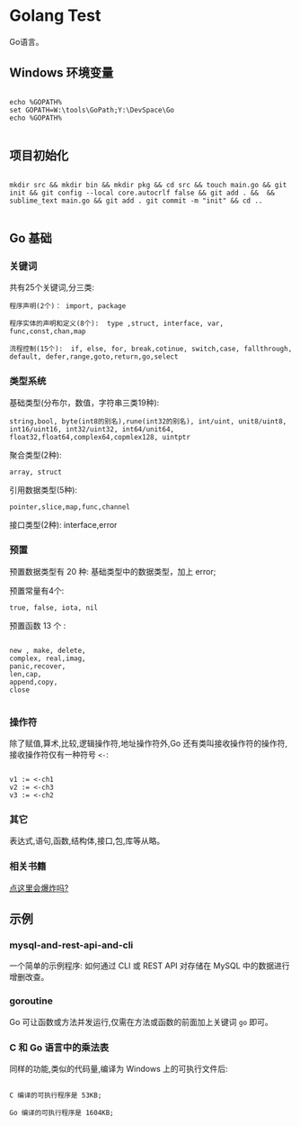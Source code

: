 # Golang Test

Go语言。

## Windows 环境变量

```

echo %GOPATH%
set GOPATH=W:\tools\GoPath;Y:\DevSpace\Go
echo %GOPATH%


```

## 项目初始化

```

mkdir src && mkdir bin && mkdir pkg && cd src && touch main.go && git init && git config --local core.autocrlf false && git add . &&  && sublime_text main.go && git add . git commit -m "init" && cd ..


```


## Go 基础

### 关键词

共有25个关键词,分三类:
```
程序声明(2个)： import, package

程序实体的声明和定义(8个):  type ,struct, interface, var, func,const,chan,map

流程控制(15个):  if, else, for, break,cotinue, switch,case, fallthrough, default, defer,range,goto,return,go,select

```



### 类型系统


基础类型(分布尔，数值，字符串三类19种): 
```
string,bool, byte(int8的别名),rune(int32的别名), int/uint, unit8/uint8, int16/uint16, int32/uint32, int64/unit64, float32,float64,complex64,copmlex128, uintptr
```

聚合类型(2种):  
```
array, struct
```
引用数据类型(5种): 
```
pointer,slice,map,func,channel
```

接口类型(2种): interface,error


### 预置

预置数据类型有 20 种: 基础类型中的数据类型，加上  error;

预置常量有4个:
```
true, false, iota, nil
```

预置函数 13 个 : 
```

new , make, delete,
complex, real,imag,
panic,recover,
len,cap,
append,copy,
close


```



### 操作符

除了赋值,算术,比较,逻辑操作符,地址操作符外,Go 还有类叫接收操作符的操作符, 接收操作符仅有一种符号 `<-`:

```

v1 := <-ch1
v2 := <-ch3
v3 := <-ch2

```


### 其它

表达式,语句,函数,结构体,接口,包,库等从略。


### 相关书籍

[点这里会爆炸吗?](https://github.com/suifengtec/go/blob/master/books.md)


## 示例

### mysql-and-rest-api-and-cli

一个简单的示例程序: 如何通过 CLI 或 REST API 对存储在 MySQL 中的数据进行增删改查。

### goroutine

Go 可让函数或方法并发运行,仅需在方法或函数的前面加上关键词 `go` 即可。

### C 和 Go 语言中的乘法表

同样的功能,类似的代码量,编译为 Windows 上的可执行文件后:

```

C 编译的可执行程序是 53KB;

Go 编译的可执行程序是 1604KB;

```

